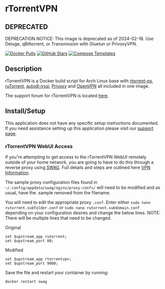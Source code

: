 # rTorrentVPN

## DEPRECATED

DEPRECATION NOTICE: This image is deprecated as of 2024-02-18. Use Deluge, qBittorrent, or Transmission with Gluetun or PrivoxyVPN.

[![Docker Pulls](https://img.shields.io/docker/pulls/binhex/arch-rtorrentvpn?style=flat-square&color=607D8B&label=docker%20pulls&logo=docker)](https://hub.docker.com/r/binhex/arch-rtorrentvpn)
[![GitHub Stars](https://img.shields.io/github/stars/binhex/arch-rtorrentvpn?style=flat-square&color=607D8B&label=github%20stars&logo=github)](https://github.com/binhex/arch-rtorrentvpn)
[![Compose Templates](https://img.shields.io/static/v1?style=flat-square&color=607D8B&label=compose&message=templates)](https://github.com/GhostWriters/DockSTARTer/tree/main/compose/.apps/rtorrentvpn)

## Description

rTorrentVPN is a Docker build script for Arch Linux base with
[rtorrent-ps](https://github.com/pyroscope/rtorrent-ps),
[ruTorrent](https://github.com/Novik/ruTorrent),
[autodl-irssi](https://github.com/autodl-community/autodl-irssi),
[Privoxy](http://www.privoxy.org/) and [OpenVPN](https://openvpn.net/) all
included in one image.

The support forum for rTorrentVPN is located
[here](https://forums.unraid.net/topic/46127-support-binhex-rtorrentvpn/).

## Install/Setup

This application does not have any specific setup instructions documented. If
you need assistance setting up this application please visit our
[support page](https://dockstarter.com/basics/support/).

### rTorrentVPN WebUI Access

If you're attempting to get access to the rTorrentVPN WebUI remotely outside of
your home network, you are going to have to do this through a reverse proxy
using [SWAG](https://dockstarter.com/apps/swag/). Full details and steps are
outlined here [VPN Information](https://dockstarter.com/advanced/vpn-info/).

The sample proxy configuration files found in
`~/.config/appdata/swag/nginx/proxy-confs/` will need to be modified and as
usual, have the .sample removed from the filename.

You will need to edit the appropriate proxy `.conf`. Enter either
`sudo nano rutorrent.subfolder.conf` or `sudo nano rutorrent.subdomain.conf`
depending on your configuration desires and change the below lines. NOTE: There
will be multiple lines that need to be changed.

Original

```nginx
set $upstream_app rutorrent;
set $upstream_port 80;
```

Modified

```nginx
set $upstream_app rtorrentvpn;
set $upstream_port 9080;
```

Save the file and restart your container by running:

```bash
docker restart swag
```
